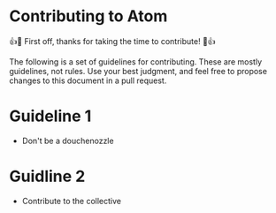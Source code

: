 # Contributing to Atom

:+1::tada: First off, thanks for taking the time to contribute! :tada::+1:

The following is a set of guidelines for contributing. These are mostly guidelines, not rules. Use your best judgment, and feel free to propose changes to this document in a pull request.

# Guideline 1
  - Don't be a douchenozzle
 
# Guidline 2
  - Contribute to the collective
